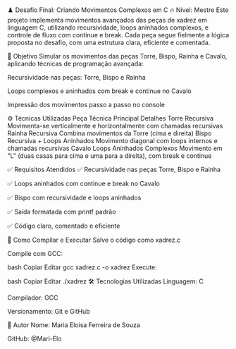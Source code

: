 ♟️ Desafio Final: Criando Movimentos Complexos em C
🔥 Nível: Mestre
Este projeto implementa movimentos avançados das peças de xadrez em linguagem C, utilizando recursividade, loops aninhados complexos, e controle de fluxo com continue e break.
Cada peça segue fielmente a lógica proposta no desafio, com uma estrutura clara, eficiente e comentada.

🧠 Objetivo
Simular os movimentos das peças Torre, Bispo, Rainha e Cavalo, aplicando técnicas de programação avançada:

Recursividade nas peças: Torre, Bispo e Rainha

Loops complexos e aninhados com break e continue no Cavalo

Impressão dos movimentos passo a passo no console

⚙️ Técnicas Utilizadas
Peça	Técnica Principal	Detalhes
Torre	Recursiva	Movimenta-se verticalmente e horizontalmente com chamadas recursivas
Rainha	Recursiva	Combina movimentos da Torre (cima e direita)
Bispo	Recursiva + Loops Aninhados	Movimento diagonal com loops internos e chamadas recursivas
Cavalo	Loops Aninhados Complexos	Movimento em "L" (duas casas para cima e uma para a direita), com break e continue

✅ Requisitos Atendidos
✅ Recursividade nas peças Torre, Bispo e Rainha

✅ Loops aninhados com continue e break no Cavalo

✅ Bispo com recursividade e loops aninhados

✅ Saída formatada com printf padrão

✅ Código claro, comentado e eficiente

🚀 Como Compilar e Executar
Salve o código como xadrez.c

Compile com GCC:

bash
Copiar
Editar
gcc xadrez.c -o xadrez
Execute:

bash
Copiar
Editar
./xadrez
🛠️ Tecnologias Utilizadas
Linguagem: C

Compilador: GCC

Versionamento: Git e GitHub

👤 Autor
Nome: Maria Eloisa Ferreira de Souza

GitHub: @Mari-Elo